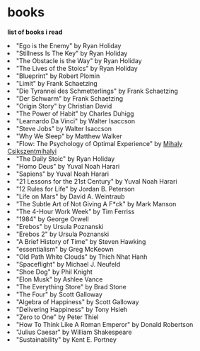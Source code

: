 # books
**list of books i read**

<li>"Ego is the Enemy" <span>by Ryan Holiday</span></li>
	<li>"Stillness Is The Key" <span>by Ryan Holiday</span></li>
	<li>"The Obstacle is the Way" <span>by Ryan Holiday</span></li>
	<li>"The Lives of the Stoics" by <span>Ryan Holiday</span></li>
	<li>"Blueprint" <span>by Robert Plomin</span></li>
	<li>"Limit" <span>by Frank Schaetzing</span></li>
	<li>"Die Tyrannei des Schmetterlings" <span>by Frank Schaetzing</span></li>
	<li>"Der Schwarm" <span>by Frank Schaetzing</span></li>
	<li>"Origin Story" <span>by Christian David</span></li>
	<li>"The Power of Habit" <span>by Charles Duhigg</span></li>
	<li>"Learnardo Da Vinci" <span>by Walter Isaccson</span></li>
	<li>"Steve Jobs" <span>by Walter Isaccson</span></li>
	<li>"Why We Sleep" <span>by Matthew Walker</span></li>
	<li>"Flow: The Psychology of Optimal Experience" <span>by <a href = "https://www.youtube.com/watch?v=j0cMiX4sMvI">Mihaly Csikszentmihalyi</a></span></li>
	<li>"The Daily Stoic" <span>by Ryan Holiday<span></li>
	<li>"Homo Deus" <span>by Yuval Noah Harari<span></li>
	<li>"Sapiens" <span>by Yuval Noah Harari</span></li>
	<li>"21 Lessons for the 21st Century" <span>by Yuval Noah Harari</span></li>
	<li>"12 Rules for Life" <span>by Jordan B. Peterson</span></li>
	<li>"Life on Mars" <span>by David A. Weintraub</span></li>
	<li>"The Subtle Art of Not Giving A F*ck" <span>by Mark Manson</span></li>
	<li>"The 4-Hour Work Week" <span>by Tim Ferriss</span></li>
	<li>"1984" <span>by George Orwell</span></li>
	<li>"Erebos" <span>by Ursula Poznanski</span></li>
	<li>"Erebos 2" <span>by Ursula Poznanski</span></li>
	<li>"A Brief History of Time" <span>by Steven Hawking</span></li>
	<li>"essentialism" <span>by Greg McKeown</span></li>
	<li>"Old Path White Clouds" <span>by Thich Nhat Hanh</span></li>
	<li>"Spaceflight" <span>by Michael J. Neufeld</span></li>
	<li>"Shoe Dog" <span>by Phil Knight</span></li>
	<li>"Elon Musk" <span>by Ashlee Vance</span></li>
	<li>"The Everything Store" <span>by Brad Stone</span></li>
	<li>"The Four" <span>by Scott Galloway</span></li>
	<li>"Algebra of Happiness" <span>by Scott Galloway</span></li>
	<li>"Delivering Happiness" <span>by Tony Hsieh</span></li>
	<li>"Zero to One" <span>by Peter Thiel</span></li>
	<li>"How To Think Like A Roman Emperor" <span>by Donald Robertson</span></li>
	<li>"Julius Caesar" <span>by William Shakespeare</span></li>
	<li>"Sustainability" <span>by Kent E. Portney</span></li>
